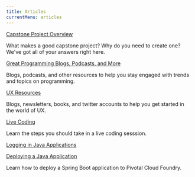 ```yaml
---
title: Articles
currentMenu: articles
---
```


[Capstone Project Overview](capstone-overview/)

What makes a good capstone project? Why do you need to create one? We've got all of your answers right here.

[Great Programming Blogs, Podcasts, and More](continuing-ed-resources/)

Blogs, podcasts, and other resources to help you stay engaged with trends and topics on programming.

[UX Resources](ux-resources/)

Blogs, newsletters, books, and twitter accounts to help you get started in the world of UX.

[Live Coding](live-coding/)

Learn the steps you should take in a live coding sesssion.

[Logging in Java Applications](logging-java/)

[Deploying a Java Application](deploy-java/)

Learn how to deploy a Spring Boot application to Pivotal Cloud Foundry.


